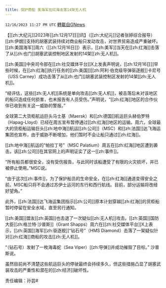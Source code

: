 ```yaml
---
title: 保护商船 美海军在红海击落14架无人机
---
```

`12/16/2023 11:27 PM UTC` [轉載自GNews](https://gnews.org/articles/2118799)

【[[zh:大纪元]]2023年[[zh:12月17日]]讯】（[[zh:大纪元]]记者张婷综合报导）[[zh:伊朗]]支持的胡塞武装持续对商业船只发动攻击，对世界贸易造成严重破坏。[[zh:美国海军]]周六（[[zh:12月16日]]）表示，[[zh:美军]]当天在[[zh:红海]]击落了从[[zh:也门]]胡塞武装控制地区发射的14架[[zh:无人机]]。

[[zh:美国]]中央司令部在[[zh:社交媒体平台]]X上发表声明说，[[zh:12月16日]]早些时候，在[[zh:红海]]执行任务的[[zh:美国]][[zh:阿利·伯克级导弹驱逐舰]]卡尼号（USS Carney）成功击落了从[[zh:也门]]胡塞武装控制区发射的14架[[zh:无人机]]。

“经评估，这些[[zh:无人机]]系统是单向攻击[[zh:无人机]]，被击落后未对该地区的船只造成任何损害，也未报告有人员受伤。”声明说，“[[zh:红海]]地区的合作伙伴已收到有关这一威胁的警报。”

全球第二大货柜航运巨头马士基（Maersk）和[[zh:德国]]航运巨头赫伯罗特（Hapag-Lloyd）已经在周五宣布暂停通过[[zh:红海]]地区的运输。周六，全球最大的货柜船运输巨头[[zh:地中海]]航运[[zh:公司]]（MSC）和[[zh:法国]]达飞海运集团也宣布，由于威胁不断增加，他们暂时不会让船只通过[[zh:红海]]。

[[zh:地中海]]航运的“帕拉丁号”（MSC Palatium）周五在[[zh:红海]]地区遭到袭击。该[[zh:公司]]在其官网上的声明证实了这一[[zh:事件]]。

“所有船员都很安全，没有受伤报告，与此同时该船遭受了有限的火灾损坏，并已被停止使用。”MSC说。

“由于这次[[zh:事件]]，为了保护船员的生命安全，在[[zh:红海]]通道变得安全之前，MSC船只将不会通过苏伊士运河的东行和西行航线。目前，部分运输将改经好望角。”

此外，[[zh:法国]]达飞海运集团指示[[zh:公司]]原本计划穿越[[zh:红海]]的货柜船暂时停留在安全水域，直至另行通知。

[[zh:美国]]盟友[[zh:英国]]也击退了一次疑似[[zh:无人机]]攻击。[[zh:英国]]国防大臣[[zh:格兰特·沙普斯]]（Grant Shapps）周六在[[zh:社交媒体平台]]X上表示，[[zh:英国]]海军[[zh:驱逐舰]]“钻石号”（HMS Diamond）击落了一架疑似针对[[zh:红海]]商船的攻击[[zh:无人机]]。

“（钻石号）发射了一枚海毒蛇（Sea Viper）[[zh:导弹]]并成功摧毁了目标。” 沙普斯说。

虽然目前尚不清楚这些航运巨头的停驶最终会持续多久，但这些措施凸显了胡塞武装攻击的严重性和潜在的[[zh:经济]]破坏性。

责任编辑：孙芸#
